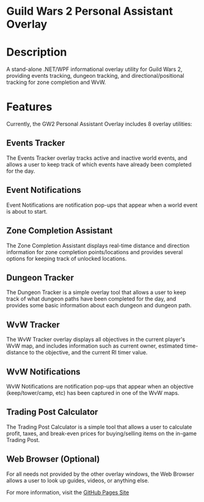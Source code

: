Guild Wars 2 Personal Assistant Overlay
======

# Description

A stand-alone .NET/WPF informational overlay utility for Guild Wars 2, providing events tracking, dungeon tracking, and directional/positional tracking for zone completion and WvW.

# Features

Currently, the GW2 Personal Assistant Overlay includes 8 overlay utilities:

## Events Tracker

The Events Tracker overlay tracks active and inactive world events, and allows a user to keep track of which events have already been completed for the day.

## Event Notifications

Event Notifications are notification pop-ups that appear when a world event is about to start.

## Zone Completion Assistant

The Zone Completion Assistant displays real-time distance and direction information for zone completion points/locations and provides several options for keeping track of unlocked locations.

## Dungeon Tracker

The Dungeon Tracker is a simple overlay tool that allows a user to keep track of what dungeon paths have been completed for the day, and provides some basic information about each dungeon and dungeon path.

## WvW Tracker

The WvW Tracker overlay displays all objectives in the current player's WvW map, and includes information such as current owner, estimated time-distance to the objective, and the current RI timer value.

## WvW Notifications

WvW Notifications are notification pop-ups that appear when an objective (keep/tower/camp, etc) has been captured in one of the WvW maps.

## Trading Post Calculator

The Trading Post Calculator is a simple tool that allows a user to calculate profit, taxes, and break-even prices for buying/selling items on the in-game Trading Post.

## Web Browser (Optional)

For all needs not provided by the other overlay windows, the Web Browser allows a user to look up guides, videos, or anything else.



For more information, visit the [GitHub Pages Site](http://samhurne.github.io/gw2pao/)
